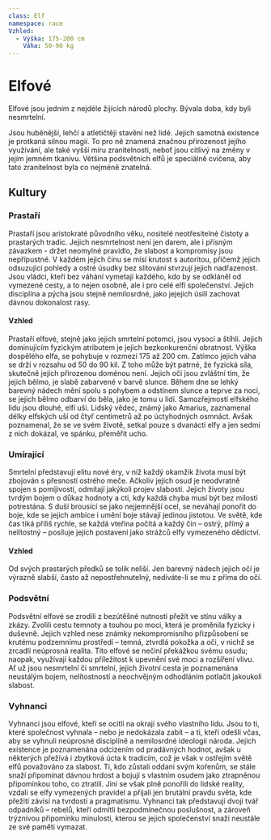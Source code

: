 ```yaml
---
class: Elf
namespace: race
Vzhled:
  - Výška: 175-200 cm
    Váha: 50-90 kg    
---
```

# Elfové
Elfové jsou jedním z nejdéle žijících národů plochy. Bývala doba, kdy byli nesmrtelní.

Jsou huběnější, lehčí a atletičtěji stavění než lidé. Jejich samotná existence je protkaná silnou magií. To pro ně znamená značnou přirozenost jejího využívání, ale také vyšší míru zranitelnosti, neboť jsou citlivý na změny v jejím jemném tkanivu. Většina podsvětních elfů je speciálně cvičena, aby tato zranitelnost byla co nejméně znatelná.
## Kultury
### Prastaří
Prastaří jsou aristokraté původního věku, nositelé neotřesitelné čistoty a prastarých tradic. Jejich nesmrtelnost není jen darem, ale i přísným závazkem - držet neomylné pravidlo, že slabost a kompromisy jsou nepřípustné. V každém jejich činu se mísí krutost s autoritou, přičemž jejich odsuzující pohledy a ostré úsudky bez slitování stvrzují jejich  nadřazenost. Jsou vládci, kteří bez váhání vymetají každého, kdo by se  odkláněl od vymezené cesty, a to nejen osobně, ale i pro celé elfí společenství. Jejich disciplína a pýcha jsou stejně nemilosrdné, jako jejejich úsilí zachovat dávnou dokonalost rasy.

#### Vzhled
Prastaří elfové, stejně jako jejich smrtelní potomci, jsou vysocí a štíhlí. Jejich dominujícím fyzickým atributem je jejich bezkonkurenční obratnost. Výška dospělého elfa, se pohybuje v rozmezí 175 až 200 cm. Zatímco jejich váha se drží v rozsahu od 50 do 90 kil. Z toho může být patrné, že fyzická síla, skutečně jejich přirozenou doménou není. Jejich oči jsou zvláštní tím, že jejich bělmo, je slabě zabarvené v barvě slunce. Během dne se lehký barevný nádech mění spolu s pohybem a odstínem slunce a teprve za noci, se jejich bělmo odbarví do běla, jako je tomu u lidí. Samozřejmostí elfského lidu jsou dlouhé, elfí uši. Lidský vědec, známý jako Amarius, zaznamenal délky elfských uší od čtyř centimetrů až po úctyhodných osmnáct. Avšak poznamenal, že se ve svém životě, setkal pouze s dvanácti elfy a jen sedmi z nich dokázal, ve spánku, přeměřit ucho.

### Umírající
Smrtelní představují elitu nové éry, v níž každý okamžik života musí být 
zbojován s přesností ostrého meče. Ačkoliv jejich osud je neodvratně 
spojen s pomíjivostí, odmítají jakýkoli projev slabosti. Jejich životy 
jsou tvrdým bojem o důkaz hodnoty a cti, kdy každá chyba musí být bez 
milosti potrestána. S duší brousící se jako nejjemnější ocel, se neváhají
ponořit do boje, kde se jejich ambice i umění boje stávají jedinou 
jistotou. Ve světě, kde čas tiká příliš rychle, se každá vteřina počítá 
a každý čin – ostrý, přímý a nelítostný – posiluje jejich postavení jako
strážců elfy vymezeného dědictví.

#### Vzhled
Od svých prastarých předků se tolik neliší. Jen barevný nádech jejich očí je výrazně slabší, často až nepostřehnutelný, nedíváte-li se mu z příma do očí.

### Podsvětní
Podsvětní elfové se zrodili z bezútěšné nutnosti přežít ve stínu
války a zkázy. Zvolili cestu temnoty a touhou po moci, která je proměnila 
fyzicky i duševně. Jejich vzhled nese známky nekompromisního přizpůsobení 
se krutému podzemnímu prostředí – temná, ztvrdlá pokožka a oči, 
v nichž se zrcadlí neúprosná realita. Tito elfové se nečiní překážkou 
svému osudu; naopak, využívají každou příležitost k upevnění své moci a 
rozšíření vlivu. Ať už jsou nesmrtelní či smrtelní, jejich životní cesta 
je poznamenána neustálým bojem, nelítostností a neochvějným odhodláním 
potlačit jakoukoli slabost.

### Vyhnanci
Vyhnanci jsou elfové, kteří se ocitli na okraji svého vlastního lidu. 
Jsou to ti, které společnost vyhnala – nebo je nedokázala zabít – a ti, 
kteří odešli včas, aby se vyhnuli neúprosné disciplíně a nemilosrdné 
ideologii národa. Jejich existence je poznamenána odcizením od pradávných
hodnot, avšak u některých přežívá i zbytková úcta k tradicím, což je však
v ostřejím světě elfů považováno za slabost. Ti, kdo zůstali oddani svým
kořenům, se stále snaží připomínat dávnou hrdost a bojují s vlastním 
osudem jako ztrapněnou připomínkou toho, co ztratili. Jiní se však plně 
ponořili do lidské reality, vzdali se elfy vymezených pravidel a přijali 
jen brutální pravdu světa, kde přežití závisí na tvrdosti a pragmatismu. 
Vyhnanci tak představují dvojí tvář odpadníků – rebelů, kteří odmítli
bezpodmínečnou poslušnost, a zároveň trýznivou připomínku minulosti, 
kterou se jejich společenství snaží neustále ze své paměti vymazat.

